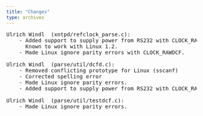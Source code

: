 ```yaml
---
title: "Changes"
type: archives
---
```


<div id="body">

<pre>Ulrich Windl <Ulrich.Windl@rz.uni-regensburg.de> (xntpd/refclock_parse.c):
	- Added support to supply power from RS232 with CLOCK_RAWDCF.
	  Known to work with Linux 1.2.
	- Made Linux ignore parity errors with CLOCK_RAWDCF.

Ulrich Windl <Ulrich.Windl@rz.uni-regensburg.de> (parse/util/dcfd.c):
	- Removed conflicting prototype for Linux (sscanf)
	- Corrected spelling error
	- Made Linux ignore parity errors.
	- Added support to supply power from RS232 with CLOCK_RAWDCF.

Ulrich Windl <Ulrich.Windl@rz.uni-regensburg.de> (parse/util/testdcf.c):
	- Made Linux ignore parity errors.

</pre>

</div>